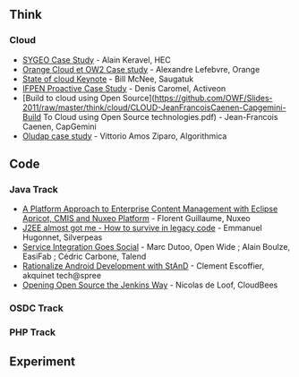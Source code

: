 
## Think

### Cloud

- [SYGEO Case Study](https://github.com/OWF/Slides-2011/raw/master/think/cloud/CLOUD-AlainKeravel-HEC-SYGEO.pptx) - Alain Keravel, HEC
- [Orange Cloud et OW2 Case study](https://github.com/OWF/Slides-2011/raw/master/think/cloud/CLOUD-AlexandreLefebvre-Orange-Cloud-OW2-v2.pdf) - Alexandre Lefebvre, Orange
- [State of cloud Keynote](https://github.com/OWF/Slides-2011/raw/master/think/cloud/CLOUD-BillMcNee-Saugatuk-OWF-CloudBusinessCloudIT-22Sept2011-FINAL.pdf) - Bill McNee, Saugatuk
- [IFPEN Proactive Case Study](https://github.com/OWF/Slides-2011/raw/master/think/cloud/CLOUD-DenisCaromel-ActiveEon-ProActive-OWF-IFPEN-2011-Sept-23-FinalShort.pdf) - Denis Caromel, Activeon
- [Build to cloud using Open Source](https://github.com/OWF/Slides-2011/raw/master/think/cloud/CLOUD-JeanFrancoisCaenen-Capgemini-Build To Cloud using Open Source technologies.pdf) - Jean-Francois Caenen, CapGemini
- [Oludap case study](https://github.com/OWF/Slides-2011/raw/master/think/cloud/CLOUD-VittorioAmosZiparo-Algorithmica-oludap_owf.pdf) - Vittorio Amos Ziparo, Algorithmica

## Code

### Java Track

- [A Platform Approach to Enterprise Content Management with Eclipse Apricot, CMIS and Nuxeo Platform](https://github.com/OWF/Slides-2011/raw/master/Code/Java/apricot.pdf) - Florent Guillaume, Nuxeo
- [J2EE almost got me - How to survive in legacy code](https://github.com/OWF/Slides-2011/raw/master/Code/Java/J2EE_almost_got_me.pdf) - Emmanuel Hugonnet, Silverpeas
- [Service Integration Goes Social](https://github.com/OWF/Slides-2011/raw/master/Code/Java/OpenWorldForum_2011-EasySOA_v1.8.pdf) - Marc Dutoo, Open Wide ; Alain Boulze, EasiFab ; Cédric Carbone, Talend
- [Rationalize Android Development with StAnD](https://github.com/OWF/Slides-2011/raw/master/Code/Java/StAnD.pdf) - Clement Escoffier, akquinet tech@spree
- [Opening Open Source the Jenkins Way](https://github.com/OWF/Slides-2011/raw/master/Code/Java/jenkins-Opening-Opensource.pdf) - Nicolas de Loof, CloudBees

### OSDC Track

### PHP Track

## Experiment

